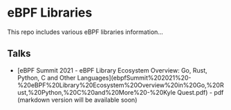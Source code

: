 # eBPF Libraries

This repo includes various eBPF libraries information...

## Talks

* [eBPF Summit 2021 - eBPF Library Ecosystem Overview: Go, Rust, Python, C and Other Languages](ebpfSummit%202021%20-%20eBPF%20Library%20Ecosystem%20Overview%20in%20Go,%20Rust,%20Python,%20C%20and%20More%20-%20Kyle Quest.pdf) - pdf (markdown version will be available soon)
